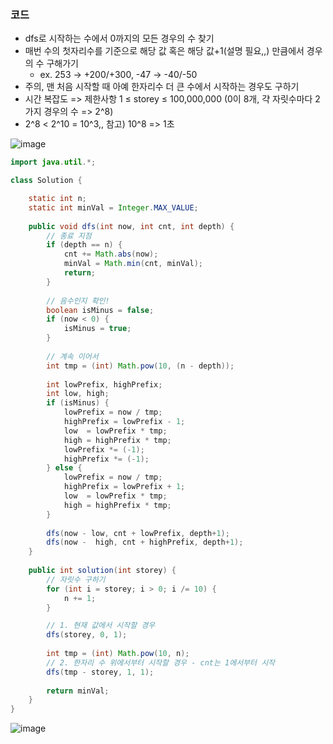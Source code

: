 ### 코드

- dfs로 시작하는 수에서 0까지의 모든  경우의 수 찾기
- 매번 수의 첫자리수를 기준으로 해당 값 혹은 해당 값+1(설명 필요,,) 만큼에서 경우의 수 구해가기
  - ex. 253 -> +200/+300, -47 -> -40/-50
- 주의, 맨 처음 시작할 때 아예 한자리수 더 큰 수에서 시작하는 경우도 구하기
- 시간 복잡도 => 제한사항 1 ≤ storey ≤ 100,000,000 (0이 8개, 갹 자릿수마다 2가지 경우의 수 => 2^8)
- 2^8 < 2^10 = 10^3,, 참고) 10^8 => 1초


![image](https://github.com/Morning-Algorithm-Study-2023/Algorithm/assets/77563814/2a42cd74-2b27-4b34-b3c2-9c1db37edfff)


```java
import java.util.*;

class Solution {

    static int n;
    static int minVal = Integer.MAX_VALUE;
    
    public void dfs(int now, int cnt, int depth) {
        // 종료 지점
        if (depth == n) {
            cnt += Math.abs(now);
            minVal = Math.min(cnt, minVal);            
            return;
        }
        
        // 음수인지 확인!
        boolean isMinus = false;
        if (now < 0) {
            isMinus = true;
        }
        
        // 계속 이어서
        int tmp = (int) Math.pow(10, (n - depth));
            
        int lowPrefix, highPrefix;
        int low, high;
        if (isMinus) {
            lowPrefix = now / tmp;
            highPrefix = lowPrefix - 1;
            low  = lowPrefix * tmp;
            high = highPrefix * tmp;
            lowPrefix *= (-1);
            highPrefix *= (-1);
        } else {
            lowPrefix = now / tmp;
            highPrefix = lowPrefix + 1;
            low  = lowPrefix * tmp;
            high = highPrefix * tmp;
        }
        
        dfs(now - low, cnt + lowPrefix, depth+1);
        dfs(now -  high, cnt + highPrefix, depth+1);
    }
    
    public int solution(int storey) {
        // 자릿수 구하기
        for (int i = storey; i > 0; i /= 10) {
            n += 1;
        }

        // 1. 현재 값에서 시작할 경우
        dfs(storey, 0, 1);
        
        int tmp = (int) Math.pow(10, n);
        // 2. 한자리 수 위에서부터 시작할 경우 - cnt는 1에서부터 시작
        dfs(tmp - storey, 1, 1);
        
        return minVal;
    }
}
```


![image](https://github.com/Morning-Algorithm-Study-2023/Algorithm/assets/77563814/287b7cae-eb5a-4b23-9b6b-592a479fcf97)
